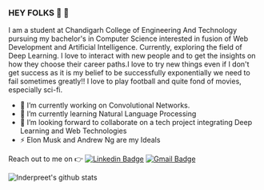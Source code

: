 ### HEY FOLKS :wave: :wave:
<p>
I am a student at Chandigarh College of Engineering And Technology pursuing my bachelor's in Computer Science interested in fusion of Web Development and Artificial Intelligence. Currently, exploring the field of Deep Learning.  
I love to interact with new people and to get the insights on how they choose their career paths.I love to try new things even if I don't get success as it is my belief to be successfully exponentially we need to fail sometimes greatly!! 
I love to play football and quite fond of movies, especially sci-fi. 
</p>

- 🔭 I’m currently working on Convolutional Networks.
- 🌱 I’m currently learning Natural Language Processing
- 👯 I’m looking forward to collaborate on a tech project integrating Deep Learning and Web Technologies
- ⚡ Elon Musk and Andrew Ng are my Ideals

 Reach out to me on :point_right: [![Linkedin Badge](https://img.shields.io/badge/-Linkedin-4169E1?style=flat-square&logo=Linkedin&logoColor=white&&link=https://www.linkedin.com/in/inderpreet-singh-a32816169/)](https://www.linkedin.com/in/vividha-rawat-761905143/)
[![Gmail Badge](https://img.shields.io/badge/-Gmail-c14438?style=flat-square&logo=Gmail&logoColor=white&link=mailto:inderpreet221099@gmail.com)](mailto:inderpreet221099@gmail.com)



![Inderpreet's github stats](https://github-readme-stats.vercel.app/api?username=CO18325&show_icons=true&title_color=fff&icon_color=FFD700&text_color=ECECEC&bg_color=26366D )
